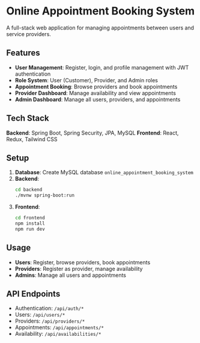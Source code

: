 # Online Appointment Booking System

A full-stack web application for managing appointments between users and service providers.

## Features

- **User Management**: Register, login, and profile management with JWT authentication
- **Role System**: User (Customer), Provider, and Admin roles
- **Appointment Booking**: Browse providers and book appointments
- **Provider Dashboard**: Manage availability and view appointments
- **Admin Dashboard**: Manage all users, providers, and appointments

## Tech Stack

**Backend**: Spring Boot, Spring Security, JPA, MySQL
**Frontend**: React, Redux, Tailwind CSS

## Setup

1. **Database**: Create MySQL database `online_appointment_booking_system`
2. **Backend**:
   ```bash
   cd backend
   ./mvnw spring-boot:run
   ```
3. **Frontend**:
   ```bash
   cd frontend
   npm install
   npm run dev
   ```

## Usage

- **Users**: Register, browse providers, book appointments
- **Providers**: Register as provider, manage availability
- **Admins**: Manage all users and appointments

## API Endpoints

- Authentication: `/api/auth/*`
- Users: `/api/users/*`
- Providers: `/api/providers/*`
- Appointments: `/api/appointments/*`
- Availability: `/api/availabilities/*`
